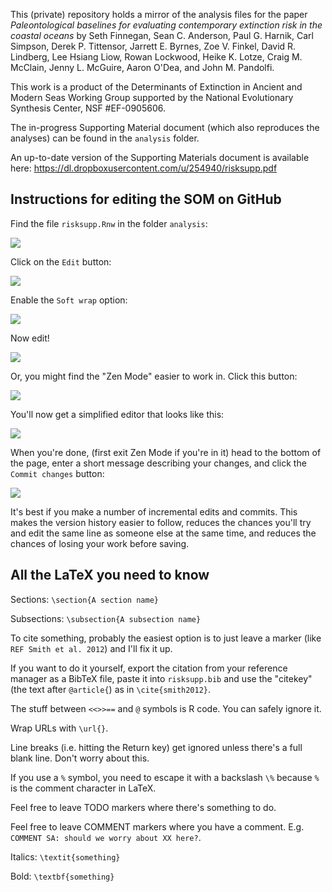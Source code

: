 This (private) repository holds a mirror of the analysis files for the paper *Paleontological baselines for evaluating contemporary extinction risk in the coastal oceans* by Seth Finnegan, Sean C. Anderson, Paul G. Harnik, Carl Simpson, Derek P. Tittensor, Jarrett E. Byrnes, Zoe V. Finkel, David R. Lindberg, Lee Hsiang Liow, Rowan Lockwood, Heike K. Lotze, Craig M. McClain, Jenny L. McGuire, Aaron O'Dea, and John M. Pandolfi.

This work is a product of the Determinants of Extinction in Ancient and Modern Seas Working Group supported by the National Evolutionary Synthesis Center, NSF #EF-0905606.

The in-progress Supporting Material document (which also reproduces the analyses) can be found in the `analysis` folder.

An up-to-date version of the Supporting Materials document is available here:
<https://dl.dropboxusercontent.com/u/254940/risksupp.pdf>

## Instructions for editing the SOM on GitHub

Find the file `risksupp.Rnw` in the folder `analysis`:

![](https://dl.dropboxusercontent.com/u/254940/riskmaps-wiki/risksupp-location.png)

Click on the `Edit` button:

![](https://dl.dropboxusercontent.com/u/254940/riskmaps-wiki/edit-button.png)

Enable the `Soft wrap` option:

![](https://dl.dropboxusercontent.com/u/254940/riskmaps-wiki/softwrap.png)

Now edit!

![](https://dl.dropboxusercontent.com/u/254940/riskmaps-wiki/regular-editing.png)

Or, you might find the "Zen Mode" easier to work in. Click this button:

![](https://dl.dropboxusercontent.com/u/254940/riskmaps-wiki/enter-zen-mode.png)

You'll now get a simplified editor that looks like this:

![](https://dl.dropboxusercontent.com/u/254940/riskmaps-wiki/zen-document.png)

When you're done, (first exit Zen Mode if you're in it) head to the bottom of the page, enter a short message describing your changes, and click the `Commit changes` button:

![](https://dl.dropboxusercontent.com/u/254940/riskmaps-wiki/commit-example.png)

It's best if you make a number of incremental edits and commits. This makes the version history easier to follow, reduces the chances you'll try and edit the same line as someone else at the same time, and reduces the chances of losing your work before saving. 

## All the LaTeX you need to know

Sections: `\section{A section name}`

Subsections: `\subsection{A subsection name}`

To cite something, probably the easiest option is to just leave a marker (like `REF Smith et al. 2012`) and I'll fix it up. 

If you want to do it yourself, export the citation from your reference manager as a BibTeX file, paste it into `risksupp.bib` and use the "citekey" (the text after `@article{`) as in `\cite{smith2012}`.

The stuff between `<<>>==` and `@` symbols is R code. You can safely ignore it.

Wrap URLs with `\url{}`.

Line breaks (i.e. hitting the Return key) get ignored unless there's a full blank line. Don't worry about this.

If you use a `%` symbol, you need to escape it with a backslash `\%` because `%` is the comment character in LaTeX.

Feel free to leave TODO markers where there's something to do.

Feel free to leave COMMENT markers where you have a comment. E.g. `COMMENT SA: should we worry about XX here?`.

Italics: `\textit{something}`

Bold: `\textbf{something}`
